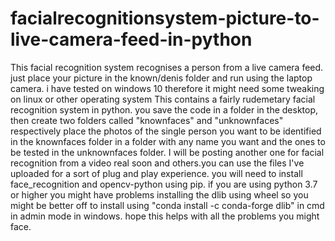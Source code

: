 # facialrecognitionsystem-picture-to-live-camera-feed-in-python
This facial recognition system recognises a person from a live camera feed. just place your picture in the known/denis folder and run using the laptop camera. i have tested on windows 10 therefore it might need some tweaking on linux or other operating system
This contains a fairly rudemetary facial recognition system in python. you save the code in a folder in the desktop, then create two folders called "knownfaces" and "unknownfaces" respectively place the photos of the single person you want to be identified in the knownfaces folder in a folder with any name you want and the ones to be tested in the unknownfaces folder. I will be posting another one for facial recognition from a video real soon and others.you can use the files I've uploaded for a sort of plug and play experience. you will need to install face_recognition and opencv-python using pip. if you are using python 3.7 or higher you might have problems installing the dlib using wheel so you might be better off to install using "conda install -c conda-forge dlib" in cmd in admin mode in windows. hope this helps with all the problems you might face.
